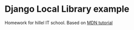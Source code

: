 # Django Local Library example

Homework for hillel IT school. 
Based on [MDN tutorial](https://developer.mozilla.org/en-US/docs/Learn/Server-side/Django/Tutorial_local_library_website)